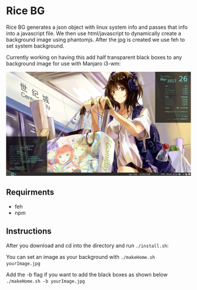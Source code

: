 # Rice BG

Rice BG generates a json object with linux system info and passes that info
into a javascript file. We then use html/javascript to dynamically create
a background image using phantomjs. After the jpg is created we use feh to
set system background. 

Currently working on having this add half transparent black boxes to any background image for use with Manjaro i3-wm:

![screenshot](_README/screen.png)

## Requirments

* feh
* npm

## Instructions

After you download and cd into the directory and run `./install.sh`:

You can set an image as your background with `./makeHome.sh yourImage.jpg`

Add the -b flag if you want to add the black boxes as shown below `./makeHome.sh -b yourImage.jpg`
